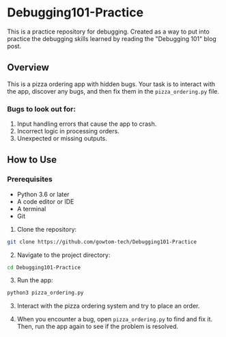 # Debugging101-Practice

This is a practice repository for debugging. Created as a way to put into practice the debugging skills learned by reading the "Debugging 101" blog post.

## Overview

This is a pizza ordering app with hidden bugs. Your task is to interact with the app, discover any bugs, and then fix them in the `pizza_ordering.py` file.

### Bugs to look out for:
1. Input handling errors that cause the app to crash.
2. Incorrect logic in processing orders.
3. Unexpected or missing outputs.

## How to Use

### Prerequisites

- Python 3.6 or later
- A code editor or IDE
- A terminal
- Git

1. Clone the repository:

```bash
git clone https://github.com/gowtom-tech/Debugging101-Practice
```

2. Navigate to the project directory:

```bash
cd Debugging101-Practice
```
3. Run the app:

```bash
python3 pizza_ordering.py
```

3. Interact with the pizza ordering system and try to place an order.

4. When you encounter a bug, open `pizza_ordering.py` to find and fix it. Then, run the app again to see if the problem is resolved.

